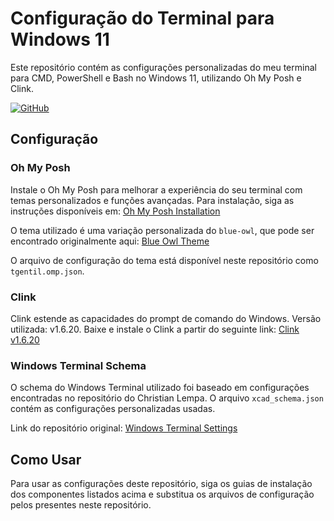 # Configuração do Terminal para Windows 11

Este repositório contém as configurações personalizadas do meu terminal para CMD, PowerShell e Bash no Windows 11, utilizando Oh My Posh e Clink.

[![GitHub](https://img.shields.io/badge/Visite-Meu%20Perfil-0891B2?style=flat-square&logo=github)](https://github.com/Tgentil)

## Configuração

### Oh My Posh

Instale o Oh My Posh para melhorar a experiência do seu terminal com temas personalizados e funções avançadas. Para instalação, siga as instruções disponíveis em:
[Oh My Posh Installation](https://ohmyposh.dev/docs/installation/windows)

O tema utilizado é uma variação personalizada do `blue-owl`, que pode ser encontrado originalmente aqui:
[Blue Owl Theme](https://github.com/JanDeDobbeleer/oh-my-posh/blob/main/themes/blue-owl.omp.json)

O arquivo de configuração do tema está disponível neste repositório como `tgentil.omp.json`.

### Clink

Clink estende as capacidades do prompt de comando do Windows. Versão utilizada: v1.6.20.
Baixe e instale o Clink a partir do seguinte link:
[Clink v1.6.20](https://github.com/chrisant996/clink/releases/tag/v1.6.20)

### Windows Terminal Schema

O schema do Windows Terminal utilizado foi baseado em configurações encontradas no repositório do Christian Lempa. O arquivo `xcad_schema.json` contém as configurações personalizadas usadas.

Link do repositório original:
[Windows Terminal Settings](https://github.com/ChristianLempa/dotfiles-win/blob/main/windows-terminal-settings.json)

## Como Usar

Para usar as configurações deste repositório, siga os guias de instalação dos componentes listados acima e substitua os arquivos de configuração pelos presentes neste repositório.



